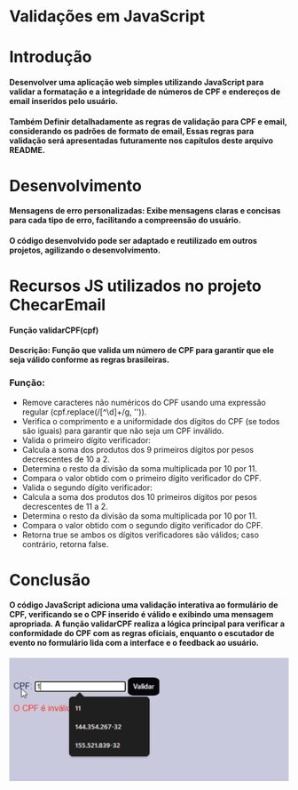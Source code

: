 # Validações em JavaScript 

# Introdução 

#### Desenvolver uma aplicação web simples utilizando JavaScript para validar a formatação e a integridade de números de CPF e endereços de email inseridos pelo usuário. 
#### Também Definir detalhadamente as regras de validação para CPF e email, considerando os padrões de formato de email, Essas regras para validação será apresentadas futuramente nos capítulos deste arquivo README.

# Desenvolvimento 

#### Mensagens de erro personalizadas: Exibe mensagens claras e concisas para cada tipo de erro, facilitando a compreensão do usuário.
#### O código desenvolvido pode ser adaptado e reutilizado em outros projetos, agilizando o desenvolvimento.

# Recursos JS utilizados no projeto ChecarEmail

#### Função validarCPF(cpf) 

#### Descrição: Função que valida um número de CPF para garantir que ele seja válido conforme as regras brasileiras.

### Função:

 - Remove caracteres não numéricos do CPF usando uma expressão regular (cpf.replace(/[^\d]+/g, '')). 
 - Verifica o comprimento e a uniformidade dos dígitos do CPF (se todos são iguais) para garantir que não seja um CPF inválido.
 - Valida o primeiro dígito verificador:
 - Calcula a soma dos produtos dos 9 primeiros dígitos por pesos decrescentes de 10 a 2.
 - Determina o resto da divisão da soma multiplicada por 10 por 11.
 - Compara o valor obtido com o primeiro dígito verificador do CPF.
 - Valida o segundo dígito verificador:
 - Calcula a soma dos produtos dos 10 primeiros dígitos por pesos decrescentes de 11 a 2.
 - Determina o resto da divisão da soma multiplicada por 10 por 11.
 - Compara o valor obtido com o segundo dígito verificador do CPF.
 - Retorna true se ambos os dígitos verificadores são válidos; caso contrário, retorna false.


# Conclusão

#### O código JavaScript adiciona uma validação interativa ao formulário de CPF, verificando se o CPF inserido é válido e exibindo uma mensagem apropriada. A função validarCPF realiza a lógica principal para verificar a conformidade do CPF com as regras oficiais, enquanto o escutador de evento no formulário lida com a interface e o feedback ao usuário.

![gif](gravaçãoCPF.gif)